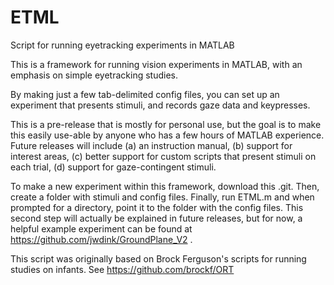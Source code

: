 ETML
====

Script for running eyetracking experiments in MATLAB

This is a framework for running vision experiments in MATLAB, with an emphasis on simple eyetracking studies.

By making just a few tab-delimited config files, you can set up an experiment that presents stimuli, and records gaze data and keypresses.

This is a pre-release that is mostly for personal use, but the goal is to make this easily use-able by anyone who has a few hours of MATLAB experience. Future releases will include (a) an instruction manual, (b) support for interest areas, (c) better support for custom scripts that present stimuli on each trial, (d) support for gaze-contingent stimuli.

To make a new experiment within this framework, download this .git. Then, create a folder with stimuli and config files. Finally, run ETML.m and when prompted for a directory, point it to the folder with the config files. This second step will actually be explained in future releases, but for now, a helpful example experiment can be found at https://github.com/jwdink/GroundPlane_V2 .

This script was originally based on Brock Ferguson's scripts for running studies on infants. See https://github.com/brockf/ORT
